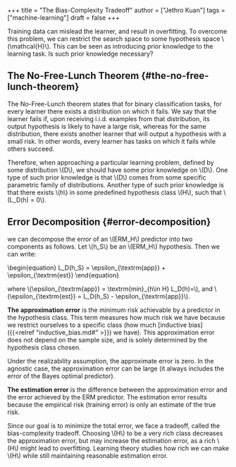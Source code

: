 +++
title = "The Bias-Complexity Tradeoff"
author = ["Jethro Kuan"]
tags = ["machine-learning"]
draft = false
+++

Training data can mislead the learner, and result in overfitting. To
overcome this problem, we can restrict the search space to some
hypothesis space \\(\mathcal{H}\\). This can be seen as introducing prior
knowledge to the learning task. Is such prior knowledge necessary?


## The No-Free-Lunch Theorem {#the-no-free-lunch-theorem}

The No-Free-Lunch theorem states that for binary classification tasks,
for every learner there exists a distribution on which it fails. We
say that the learner fails if, upon receiving i.i.d. examples from that
distribution, its output hypothesis is likely to have a large risk,
whereas for the same distribution, there exists another learner that
will output a hypothesis with a small risk. In other words, every
learner has tasks on which it fails while others succeed.

Therefore, when approaching a particular learning problem, defined by
some distribution \\(D\\), we should have some prior knowledge on \\(D\\). One
type of such prior knowledge is that \\(D\\) comes from some specific
parametric family of distributions. Another type of such prior
knowledge is that there exists \\(h\\) in some predefined hypothesis class
\\(H\\), such that \\(L\_D(h) = 0\\).


## Error Decomposition {#error-decomposition}

we can decompose the error of an \\(ERM\_H\\) predictor into two components
as follows. Let \\(h\_S\\) be an \\(ERM\_H\\) hypothesis. Then we can write:

\begin{equation}
  L\_D(h\_S) = \epsilon\_{\textrm{app}} + \epsilon\_{\textrm{est}}
\end{equation}

where \\(\epsilon\_{\textrm{app}} = \textrm{min}\_{h\in H} L\_D(h)=\\), and
\\(\epsilon\_{\textrm{est}} = L\_D(h\_S) - \epsilon\_{\textrm{app}}\\).

**The approximation error** is the minimum risk achievable by a predictor
in the hypothesis class. This term measures how much risk we have
because we restrict ourselves to a specific class (how much
[inductive bias]({{<relref "inductive_bias.md#" >}}) we have). This approximation error does not depend on
the sample size, and is solely determined by the hypothesis class
chosen.

Under the realizability assumption, the approximate error is zero. In
the agnostic case, the approximation error can be large (it always
includes the error of the Bayes optimal predictor).

**The estimation error** is the difference between the approximation error
and the error achieved by the ERM predictor. The estimation error
results because the empirical risk (training error) is only an
estimate of the true risk.

Since our goal is to minimize the total error, we face a tradeoff,
called the bias-complexity tradeoff. Choosing \\(H\\) to be a very rich
class decreases the approximation error, but may increase the
estimation error, as a rich \\(H\\) might lead to overfitting. Learning
theory studies how rich we can make \\(H\\) while still maintaining
reasonable estimation error.